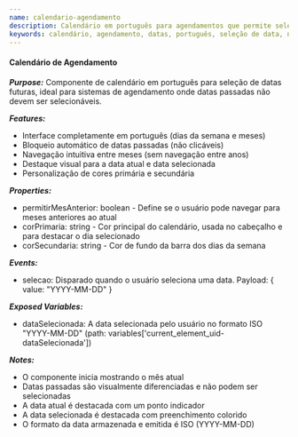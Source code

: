 ```yaml
---
name: calendario-agendamento
description: Calendário em português para agendamentos que permite selecionar apenas datas futuras e navegar entre meses.
keywords: calendário, agendamento, datas, português, seleção de data, navegação de meses
---
```


#### Calendário de Agendamento

***Purpose:***
Componente de calendário em português para seleção de datas futuras, ideal para sistemas de agendamento onde datas passadas não devem ser selecionáveis.

***Features:***
- Interface completamente em português (dias da semana e meses)
- Bloqueio automático de datas passadas (não clicáveis)
- Navegação intuitiva entre meses (sem navegação entre anos)
- Destaque visual para a data atual e data selecionada
- Personalização de cores primária e secundária

***Properties:***
- permitirMesAnterior: boolean - Define se o usuário pode navegar para meses anteriores ao atual
- corPrimaria: string - Cor principal do calendário, usada no cabeçalho e para destacar o dia selecionado
- corSecundaria: string - Cor de fundo da barra dos dias da semana

***Events:***
- selecao: Disparado quando o usuário seleciona uma data. Payload: { value: "YYYY-MM-DD" }

***Exposed Variables:***
- dataSelecionada: A data selecionada pelo usuário no formato ISO "YYYY-MM-DD" (path: variables['current_element_uid-dataSelecionada'])

***Notes:***
- O componente inicia mostrando o mês atual
- Datas passadas são visualmente diferenciadas e não podem ser selecionadas
- A data atual é destacada com um ponto indicador
- A data selecionada é destacada com preenchimento colorido
- O formato da data armazenada e emitida é ISO (YYYY-MM-DD)